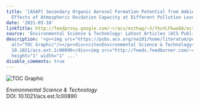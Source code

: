 ```yaml
---
title: '[ASAP] Secondary Organic Aerosol Formation Potential from Ambient Air in Beijing:
  Effects of Atmospheric Oxidation Capacity at Different Pollution Levels'
date: '2021-03-18'
linkTitle: http://feedproxy.google.com/~r/acs/esthag/~3/YXuYLFkwe8A/acs.est.1c00890
source: 'Environmental Science & Technology: Latest Articles (ACS Publications)'
description: '<p><img src="https://pubs.acs.org/na101/home/literatum/publisher/achs/journals/content/esthag/0/esthag.ahead-of-print/acs.est.1c00890/20210318/images/medium/es1c00890_0005.gif"
  alt="TOC Graphic"/></p><div><cite>Environmental Science & Technology</cite></div><div>DOI:
  10.1021/acs.est.1c00890</div><img src="http://feeds.feedburner.com/~r/acs/esthag/~4/YXuYLFkwe8A"
  height="1" width="1" ...'
disable_comments: true
---
```

<p><img src="https://pubs.acs.org/na101/home/literatum/publisher/achs/journals/content/esthag/0/esthag.ahead-of-print/acs.est.1c00890/20210318/images/medium/es1c00890_0005.gif" alt="TOC Graphic"/></p><div><cite>Environmental Science & Technology</cite></div><div>DOI: 10.1021/acs.est.1c00890</div><img src="http://feeds.feedburner.com/~r/acs/esthag/~4/YXuYLFkwe8A" height="1" width="1" ...